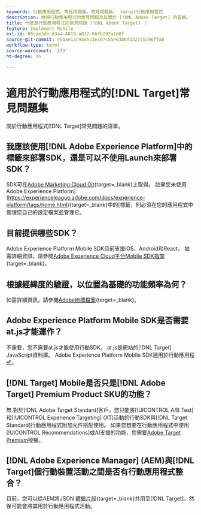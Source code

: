 ```yaml
---
keywords: 行動應用程式，常見問題集，常見問題集， target行動應用程式
description: 檢視行動應用程式的常見問題及其關於 [!DNL Adobe Target] 的答案。
title: 什麼是行動應用程式的常見問題 [!DNL About Target] ？
feature: Implement Mobile
exl-id: 06cae3de-83a4-4018-a832-66fb292a1d0f
source-git-commit: e5bae1ac9485c3e1d7c55e6386f332755196ffab
workflow-type: tm+mt
source-wordcount: '273'
ht-degree: 1%

---
```


# 適用於行動應用程式的[!DNL Target]常見問題集

關於行動應用程式[!DNL Target]常見問題的清單。

## 我應該使用[!DNL Adobe Experience Platform]中的標籤來部署SDK，還是可以不使用Launch來部署SDK？

SDK可在[Adobe Marketing Cloud Git](https://github.com/Adobe-Marketing-Cloud/acp-sdks/){target=_blank}上取得。 如果您未使用Adobe Experience Platform](https://experienceleague.adobe.com/docs/experience-platform/tags/home.html){target=_blank}中的[標籤，則必須在您的應用程式中管理您自己的設定檔案並管理它。

## 目前提供哪些SDK？

Adobe Experience Platform Mobile SDK目前支援iOS、Android和React。 如需詳細資訊，請參閱[Adobe Experience Cloud平台Mobile SDK指南](https://experienceleague.adobe.com/docs/mobile.html){target=_blank}。

## 根據經緯度的驗證，以位置為基礎的功能頻率為何？

如需詳細資訊，請參閱[Adobe地標檔案](https://experienceleague.adobe.com/docs/places/using/home.html){target=_blank}。

## Adobe Experience Platform Mobile SDK是否需要at.js才能運作？

不需要，您不需要at.js才能使用行動SDK。 at.js是網站的[!DNL Target] JavaScript資料庫。 Adobe Experience Platform Mobile SDK適用於行動應用程式。

## [!DNL Target] Mobile是否只是[!DNL Adobe Target] Premium Product SKU的功能？

無.對於[!DNL Adobe Target Standard]客戶，您只能將[!UICONTROL A/B Test]和[!UICONTROL Experience Targeting] (XT)活動的行動SDK與[!DNL Target Standard]行動應用程式附加元件搭配使用。 如果您想要在行動應用程式中使用[!UICONTROL Recommendations]或AI支援的功能，您需要[Adobe Target Premium](https://experienceleague.adobe.com/docs/target/using/introduction/intro.html#premium)授權。

## [!DNL Adobe Experience Manager] (AEM)與[!DNL Target]個行動裝置活動之間是否有行動應用程式整合？

目前，您可以從AEM將JSON [體驗片段](https://experienceleague.adobe.com/docs/target/using/experiences/offers/aem-experience-fragments.html){target=_blank}共用至[!DNL Target]，然後可能會將其用於行動應用程式活動。
